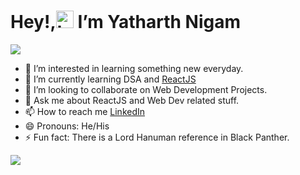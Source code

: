 <h1>Hey!,<img src="https://user-images.githubusercontent.com/1303154/88677602-1635ba80-d120-11ea-84d8-d263ba5fc3c0.gif" width="28px" alt="hi"> I’m Yatharth Nigam</h1> 

   ![](https://media.giphy.com/media/9nuXRx5EfGsKc/giphy.gif)

- 👀 I’m interested in learning something new everyday.
- 🌱 I’m currently learning DSA and <a href='https://reactjs.org/'>ReactJS</a>
- 💞️ I’m looking to collaborate on Web Development Projects.
- 💬 Ask me about ReactJS and Web Dev related stuff.
- 📫 How to reach me <a href="https://www.linkedin.com/in/yatharth-nigam-a25b391b0?lipi=urn%3Ali%3Apage%3Ad_flagship3_profile_view_base_contact_details%3B1W4oMjpVRDyylaJjtwgCrw%3D%3D">LinkedIn</a>
- 😄 Pronouns: He/His
- ⚡ Fun fact: There is a Lord Hanuman reference in Black Panther.

<img src='https://github-readme-stats.vercel.app/api?username=YatharthNigam&&show_icons=true&title_color=ffffff&icon_color=0096FF&text_color=daf7dc&bg_color=151515' />


<!---
YatharthNigam/YatharthNigam is a ✨ special ✨ repository because its `README.md` (this file) appears on your GitHub profile.
You can click the Preview link to take a look at your changes.
--->

